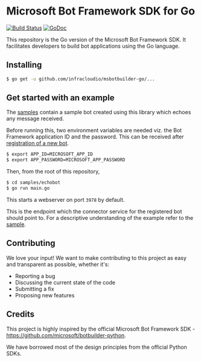 # Microsoft Bot Framework SDK for Go

[![Build Status](https://travis-ci.org/infracloudio/msbotbuilder-go.svg?branch=develop)](https://travis-ci.org/infracloudio/msbotbuilder-go) [![GoDoc](https://godoc.org/github.com/infracloudio/msbotbuilder-go?status.svg)](https://godoc.org/github.com/infracloudio/msbotbuilder-go)

This repository is the Go version of the Microsoft Bot Framework SDK. It facilitates developers to build bot applications using the Go language.

## Installing

```sh
$ go get -u github.com/infracloudio/msbotbuilder-go/...
```

## Get started with an example

The [samples](samples/echobot) contain a sample bot created using this library which echoes any message received.

Before running this, two environment variables are needed viz. the Bot Framework application ID and the password. This can be received after [registration of a new bot](https://docs.microsoft.com/en-us/microsoftteams/platform/bots/how-to/create-a-bot-for-teams#register-your-web-service-with-the-bot-framework).

```sh
$ export APP_ID=MICROSOFT_APP_ID
$ export APP_PASSWORD=MICROSOFT_APP_PASSWORD
```

Then, from the root of this repository,

```sh
$ cd samples/echobot
$ go run main.go
```

This starts a webserver on port `3978` by default.

This is the endpoint which the connector service for the registered bot should point to. For a descriptive understanding of the example refer to the [sample](samples/).

## Contributing

We love your input! We want to make contributing to this project as easy and transparent as possible, whether it's:
- Reporting a bug
- Discussing the current state of the code
- Submitting a fix
- Proposing new features

## Credits

This project is highly inspired by the official Microsoft Bot Framework SDK - https://github.com/microsoft/botbuilder-python.

We have borrowed most of the design principles from the official Python SDKs.
